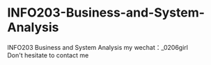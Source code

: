 # INFO203-Business-and-System-Analysis
INFO203 Business and System Analysis my wechat：_0206girl Don't hesitate to contact me
